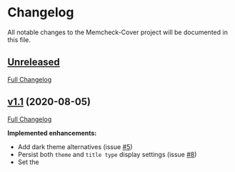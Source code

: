 # Changelog

All notable changes to the Memcheck-Cover project will be documented in this file.

## [Unreleased](https://github.com/Farigh/memcheck-cover/tree/HEAD)

[Full Changelog](https://github.com/Farigh/memcheck-cover/compare/release-1.1...HEAD)

## [v1.1](https://github.com/Farigh/memcheck-cover/releases/tag/release-1.1) (2020-08-05)

[Full Changelog](https://github.com/Farigh/memcheck-cover/compare/release-1.1...release-1.0)

**Implemented enhancements:**
  - Add dark theme alternatives (issue [#5](https://github.com/Farigh/memcheck-cover/issues/5))
  - Persist both `theme` and `title type` display settings (issue [#8](https://github.com/Farigh/memcheck-cover/issues/8))
  - Set the <title> HTML tag (issue [#10](https://github.com/Farigh/memcheck-cover/issues/10))

**Fixed bugs:**
  - Incorrect generation while specifying an output-dir without a trailing slash (issue [#7](https://github.com/Farigh/memcheck-cover/issues/7))
  - Wrong MIME type warning (issue [#12](https://github.com/Farigh/memcheck-cover/issues/12))

## [v1.0](https://github.com/Farigh/memcheck-cover/releases/tag/release-1.0) (2020-05-08)

[Full history](https://github.com/Farigh/memcheck-cover/commits/release-1.0)

The initial version of the memcheck-cover tools.

The `memcheck_runner.sh` script supports the following options:
  - `-h|--help` which displays the help message.
  - `-i|--ignore=FILE` which provides FILE to Valgrind as the suppression file.
  - `-o|--output-name=NAME` which is mandatory and defines the output file name (which will be suffixed with the .memcheck extension).
  - `-s|--gen-suppressions` which enables valgrind suppression generation in the output file, those can be used to create a suppression file.

---

The `generate_html_report.sh` script supports the following options:
  - `-h|--help` which displays this help message.
  - `-g|--generate-config` which generates a 'memcheck-cover.config' file in the current directory, containing the default configuration values.
  - `-c|--config=FILE` which loads the configuration from FILE. A sample configuration file can be generated using the --generate-config option.\
If this option is not set, or values are missing in FILE, the default values will be used.
  - `-i|--input-dir=DIR` which is mandatory and defines the input directory where the .memcheck files are.\
The files will be searched in directories recursivly.
  - `-o|--output-dir=DIR` which is mandatory and defines the output directory where the HTML report will be produced.

The `generate_html_report.sh` script highlights the following elements:
  - SUMMARY headers
  - Sources file and line in stacktraces
  - Violation suppressions
  - LEAK SUMMARY elements from memcheck/mc_leakcheck.c:
    - definitely lost: .\* bytes in .\* blocks
    - indirectly lost: .\* bytes in .\* blocks
    - possibly lost: .\* bytes in .\* blocks
    - still reachable: .\* bytes in .\* blocks
    - of which reachable via heuristic:
  - Violations from memcheck/mc_errors.c:
    - contains unaddressable byte(s)
    - Use of uninitialised value of size
    - Conditional jump or move depends on uninitialised value(s)
    - Syscall param .\* contains uninitialised byte(s)
    - Syscall param .\* points to unaddressable byte(s)
    - Syscall param .\* points to uninitialised byte(s)
    - Unaddressable byte(s) found during client check request
    - Uninitialised byte(s) found during client check request
    - Invalid free() / delete / delete[] / realloc()
    - Mismatched free() / delete / delete []
    - Invalid read of size
    - Invalid write of size
    - Jump to the invalid address stated on the next line
    - Source and destination overlap in
    - Illegal memory pool address
    - [0-9]+ bytes in [0-9]+ blocks are definitely lost in loss record
    - [0-9]+ bytes in [0-9]+ blocks are indirectly lost in loss record
    - [0-9]+ bytes in [0-9]+ blocks are possibly lost in loss record
    - [0-9]+ bytes in [0-9]+ blocks are still reachable in loss record
    - Argument '.\*' of function .\* has a fishy (possibly negative) value:
  - Context from memcheck/mc_errors.c:
    - Uninitialised value was created by a stack allocation
    - Uninitialised value was created by a heap allocation
    - Uninitialised value was created by a client request
    - Uninitialised value was created
  - Context from coregrind/m_syswrap/syswrap-generic.c:
    - Warning: invalid file descriptor [0-9]+ in syscall .\*()
  - Block violation and context from memcheck/mc_leakcheck.c:
    - Block 0x[0-9a-fA-F]+..0x[0-9a-fA-F]+ overlaps with block 0x[0-9a-fA-F]+..0x[0-9a-fA-F]+
    - Blocks allocation contexts:
  - Signal context from : coregrind/m_signals.c
    - Access not within mapped region
    - Bad permissions for mapped region
    - General Protection Fault
    - Illegal opcode
    - Illegal operand
    - Illegal addressing mode
    - Illegal trap
    - Privileged opcode
    - Privileged register
    - Coprocessor error
    - Internal stack error
    - Integer divide by zero
    - Integer overflow
    - FP divide by zero
    - FP overflow
    - FP underflow
    - FP inexact
    - FP invalid operation
    - FP subscript out of range
    - FP denormalize
    - Invalid address alignment
    - Non-existent physical address
    - Hardware error
    - Warning: bad signal number [0-9]+ in sigaction()
    - Warning: ignored attempt to set .\* handler in sigaction();
    - the .\* signal is used internally by Valgrind
    - the .\* signal is uncatchable
    - Process terminating with default action of signal [0-9]+
  - Address context from : coregrind/m_addrinfo.c
    - Address 0x[0-9a-fA-F]+ is just below the stack ptr.
    - Address 0x[0-9a-fA-F]+ is on thread .\*'s stack.
    - Address 0x[0-9a-fA-F]+ is not stack'd, malloc'd or (recently) free'd
    - Address 0x[0-9a-fA-F]+ is not stack'd, malloc'd or on a free list
    - in frame #[0-9]+, created by .\*
    - .\* bytes below stack pointer
    - In stack guard protected page, .\* bytes below stack pointer
    - Address 0x[0-9a-fA-F]+ is .\* bytes inside a block of size .\* in arena
    - Address 0x[0-9a-fA-F]+ is .\* bytes after a block of size .\* in arena
    - Address 0x[0-9a-fA-F]+ is .\* bytes before a block of size .\* in arena
    - Address 0x[0-9a-fA-F]+ is .\* bytes inside an unallocated block of size .\* in arena
    - Address 0x[0-9a-fA-F]+ is .\* bytes after an unallocated block of size .\* in arena
    - Address 0x[0-9a-fA-F]+ is .\* bytes before an unallocated block of size .\* in arena
    - Address 0x[0-9a-fA-F]+ is .\* bytes inside a .\* of size
    - Address 0x[0-9a-fA-F]+ is .\* bytes after a .\* of size
    - Address 0x[0-9a-fA-F]+ is .\* bytes before a .\* of size
    - Block was alloc'd at
    - Block was alloc'd by thread
    - Address 0x[0-9a-fA-F]+ is .\* bytes inside data symbol ".\*"
    - Address 0x[0-9a-fA-F]+ is in the .\* segment of
    - Address 0x[0-9a-fA-F]+ is in the brk data segment
    - Address 0x[0-9a-fA-F]+ is .\* bytes after the brk data segment limit
    - Address 0x[0-9a-fA-F]+ is in a .\* segment